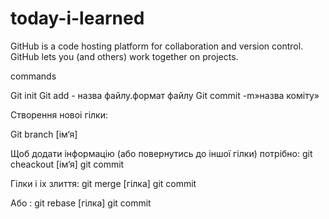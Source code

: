 # today-i-learned

GitHub is a code hosting platform for collaboration and version control.
GitHub lets you (and others) work together on projects.

commands 

Git init
Git add - назва файлу.формат файлу
Git commit -m»назва коміту»

Створення новоі гілки:

Git branch [ім‘я]

Щоб додати інформацію (або повернутись до іншої гілки) потрібно:
git cheackout [ім‘я]
git commit

Гілки і іх злиття:
git merge [гілка]
git commit

Або :
git rebase [гілка]
git commit
